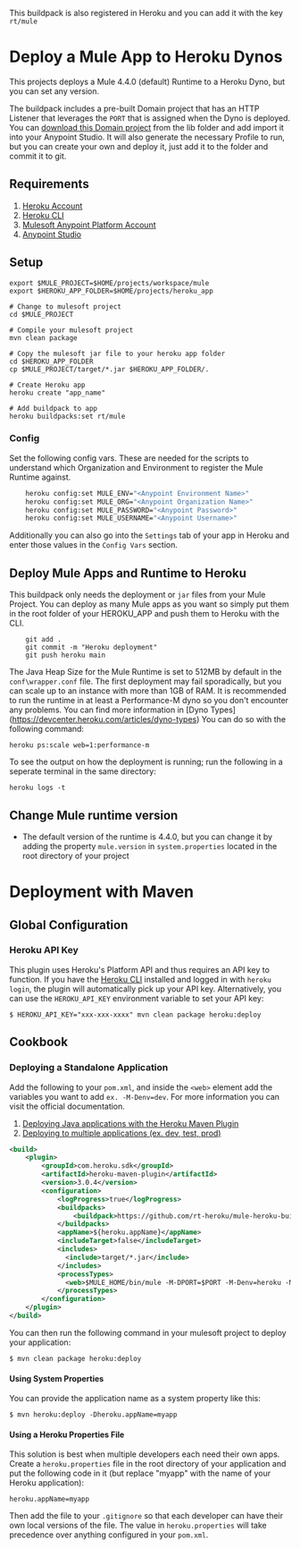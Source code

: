 This buildpack is also registered in Heroku and you can add it with the key `rt/mule`

# Deploy a Mule App to Heroku Dynos

This projects deploys a Mule 4.4.0 (default) Runtime to a Heroku Dyno, but you can set any version.

The buildpack includes a pre-built Domain project that has an HTTP Listener that leverages the `PORT` that is assigned when the Dyno is deployed. You can [download this Domain project](https://github.com/rt-heroku/mule-heroku-buildpack/blob/main/lib/heroku-domain.jar) from the lib folder and add import it into your Anypoint Studio.
It will also generate the necessary Profile to run, but you can create your own and deploy it, just add it to the folder and commit it to git.

## Requirements

1. [Heroku Account](https://dashboard.heroku.com/)
1. [Heroku CLI](https://devcenter.heroku.com/articles/heroku-cli#download-and-install)
1. [Mulesoft Anypoint Platform Account](https://anypoint.mulesoft.com/login/)
1. [Anypoint Studio](https://www.mulesoft.com/lp/dl/studio)

## Setup

```
export $MULE_PROJECT=$HOME/projects/workspace/mule
export $HEROKU_APP_FOLDER=$HOME/projects/heroku_app

# Change to mulesoft project
cd $MULE_PROJECT

# Compile your mulesoft project
mvn clean package

# Copy the mulesoft jar file to your heroku app folder
cd $HEROKU_APP_FOLDER
cp $MULE_PROJECT/target/*.jar $HEROKU_APP_FOLDER/.

# Create Heroku app
heroku create "app_name"

# Add buildpack to app
heroku buildpacks:set rt/mule
```

### Config

Set the following config vars. These are needed for the scripts to understand which Organization and Environment to register the Mule Runtime against. 

```bash
    heroku config:set MULE_ENV="<Anypoint Environment Name>"
    heroku config:set MULE_ORG="<Anypoint Organization Name>"
    heroku config:set MULE_PASSWORD="<Anypoint Password>"
    heroku config:set MULE_USERNAME="<Anypoint Username>"
```

Additionally you can also go into the `Settings` tab of your app in Heroku and enter those values in the `Config Vars` section.

## Deploy Mule Apps and Runtime to Heroku

This buildpack only needs the deployment or `jar` files from your Mule Project. You can deploy as many Mule apps as you want so simply put them in the root folder of your HEROKU_APP and push them to Heroku with the CLI.

```
    git add .
    git commit -m "Heroku deployment"
    git push heroku main
```

The Java Heap Size for the Mule Runtime is set to 512MB by default in the `conf\wrapper.conf` file. The first deployment may fail sporadically, but you can scale up to an instance with more than 1GB of RAM. It is recommended to run the runtime in at least a Performance-M dyno so you don't encounter any problems. You can find more information in [Dyno Types] (https://devcenter.heroku.com/articles/dyno-types)
You can do so with the following command:

```
heroku ps:scale web=1:performance-m
```

To see the output on how the deployment is running; run the following in a seperate terminal in the same directory:

```
heroku logs -t
```

## Change Mule runtime version

* The default version of the runtime is 4.4.0, but you can change it by adding the property `mule.version` in `system.properties` located in the root directory of your project 


# Deployment with Maven

## Global Configuration

### Heroku API Key
This plugin uses Heroku's Platform API and thus requires an API key to function. If you have the 
[Heroku CLI](https://cli.heroku.com/) installed and logged in with `heroku login`, the plugin will automatically
pick up your API key. Alternatively, you can use the `HEROKU_API_KEY` environment variable to set your API key:

```sh-session
$ HEROKU_API_KEY="xxx-xxx-xxxx" mvn clean package heroku:deploy
```

## Cookbook

### Deploying a Standalone Application

Add the following to your `pom.xml`, and inside the `<web>` element add the variables you want to add `ex. -M-Denv=dev`.
For more information you can visit the official documentation.

1. [Deploying Java applications with the Heroku Maven Plugin](https://devcenter.heroku.com/articles/deploying-java-applications-with-the-heroku-maven-plugin)
1. [Deploying to multiple applications (ex. dev, test, prod)](https://devcenter.heroku.com/articles/deploying-java-applications-with-the-heroku-maven-plugin#deploying-to-multiple-applications)


```xml
<build>
	<plugin>
		<groupId>com.heroku.sdk</groupId>
		<artifactId>heroku-maven-plugin</artifactId>
		<version>3.0.4</version>
		<configuration>
			<logProgress>true</logProgress>
			<buildpacks>
				<buildpack>https://github.com/rt-heroku/mule-heroku-buildpack</buildpack>
			</buildpacks>
			<appName>${heroku.appName}</appName>
			<includeTarget>false</includeTarget>
			<includes>
			  <include>target/*.jar</include>
			</includes>
	        <processTypes>
	          <web>$MULE_HOME/bin/mule -M-DPORT=$PORT -M-Denv=heroku -M-Dmule.agent.enabled=true $JAVA_OPTS</web>
	        </processTypes>
		</configuration>
	</plugin>
</build>
```

You can then run the following command in your mulesoft project to deploy your application:

```sh-session
$ mvn clean package heroku:deploy
```
#### Using System Properties

You can provide the application name as a system property like this:

```sh-session
$ mvn heroku:deploy -Dheroku.appName=myapp
```

#### Using a Heroku Properties File

This solution is best when multiple developers each need their own apps.
Create a `heroku.properties` file in the root directory of your application and put the following code in it
(but replace "myapp" with the name of your Heroku application):

```
heroku.appName=myapp
```

Then add the file to your `.gitignore` so that each developer can have their own local versions of the file.
The value in `heroku.properties` will take precedence over anything configured in your  `pom.xml`.
